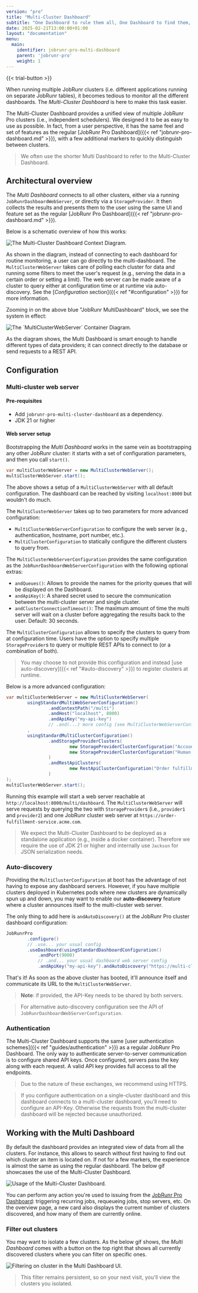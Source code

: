 ```yaml
---
version: "pro"
title: "Multi-Cluster Dashboard"
subtitle: "One Dashboard to rule them all, One Dashboard to find them, One Dashboard to bring them all and from the database bind them."
date: 2025-02-21T13:00:00+01:00
layout: "documentation"
menu: 
  main: 
    identifier: jobrunr-pro-multi-dashboard
    parent: 'jobrunr-pro'
    weight: 1
---
```


{{< trial-button >}}

When running multiple JobRunr clusters (i.e. different applications running on separate JobRunr tables), it becomes tedious to monitor all the different  dashboards. The _Multi-Cluster Dashboard_ is here to make this task easier. 

The Multi-Cluster Dashboard provides a unified view of multiple JobRunr Pro clusters (i.e., independent schedulers). We designed it to be as easy to use as possible. In fact, from a user perspective, it has the same feel and set of features as the regular [JobRunr Pro Dashboard]({{< ref "jobrunr-pro-dashboard.md" >}}), with a few additional markers to quickly distinguish between clusters.

<!-- Monitoring multiple instances can get tiresome when running a lot of different JobRunr clusters, all running their own jobs, for instance when deploying multiple single-tenant SaaS applications. With the _Multi Dashboard_, your one-stop job shop, you can **monitor the health of all clusters at once** within one dashboard server. -->

> We often use the shorter Multi Dashboard to refer to the Multi-Cluster Dashboard.

## Architectural overview

The _Multi Dashboard_ connects to all other clusters, either via a running `JobRunrDashboardWebServer`, or directly via a `StorageProvider`. It then collects the results and presents them to the user using the same UI and feature set as the regular [JobRunr Pro Dashboard]({{< ref "jobrunr-pro-dashboard.md" >}}).

Below is a schematic overview of how this works:

![](/documentation/multi-dashboard-context.png "The Multi-Cluster Dashboard Context Diagram.")

As shown in the diagram, instead of connecting to each dashboard for routine monitoring, a user can go directly to the multi-dashboard. The `MultiClusterWebServer` takes care of polling each cluster for data and running some filters to meet the user's request (e.g., serving the data in a certain order or setting a limit). The web server can be made aware of a cluster to query either at configuration time or at runtime via auto-discovery. See the [_Configuration_ section]({{< ref "#configuration" >}}) for more information.

Zooming in on the above blue "JobRunr MultiDashboard" block, we see the system in effect:

![](/documentation/multi-dashboard-container.png "The `MultiClusterWebServer` Container Diagram.")

As the diagram shows, the Multi Dashboard is smart enough to handle different types of data providers; it can connect directly to the database or send requests to a REST API.

## Configuration

### Multi-cluster web server

#### Pre-requisites
* Add `jobrunr-pro-multi-cluster-dashboard` as a dependency.
* JDK 21 or higher

#### Web server setup

Bootstrapping the _Multi Dashboard_ works in the same vein as bootstrapping any other JobRunr cluster: it starts with a set of configuration parameters, and then you call `start()`.

```java
var multiClusterWebServer = new MultiClusterWebServer();
multiClusterWebServer.start();
```

The above shows a setup of a `MultiClusterWebServer` with all default configuration. The dashboard can be reached by visiting `localhost:8000` but wouldn't do much.

The `MultiClusterWebServer` takes up to two parameters for more advanced configuration:
* `MultiClusterWebServerConfiguration` to configure the web server (e.g., authentication, hostname, port number, etc.).
* `MultiClusterConfiguration` to statically configure the different clusters to query from.

The `MultiClusterWebServerConfiguration` provides the same configuration as the `JobRunrDashboardWebServerConfiguration` with the following optional extras:

- `andQueues()`: Allows to provide the names for the priority queues that will be displayed on the Dashboard.
- `andApiKey()`: A shared secret used to secure the communication between the multi-cluster server and single cluster. 
- `andClusterConnectionTimeout()`: The maximum amount of time the multi server will wait on a cluster before aggregating the results back to the user. Default: 30 seconds.

The `MultiClusterConfiguration` allows to specify the clusters to query from at configuration time. Users have the option to specify multiple `StorageProvider`s to query or multiple REST APIs to connect to (or a combination of both).

> You may choose to not provide this configuration and instead [use auto-discovery]({{< ref "#auto-discovery" >}}) to register clusters at runtime.

Below is a more advanced configuration:

```java
var multiClusterWebServer = new MultiClusterWebServer(
        usingStandardMultiWebServerConfiguration()
                .andContextPath("/multi")
                .andHost("localhost", 8000)
                .andApiKey("my-api-key")
                // .and(...) more config (see MultiClusterWebServerConfiguration's API)
        ,
        usingStandardMultiClusterConfiguration()
                .andStorageProviderClusters(
                        new StorageProviderClusterConfiguration("Accounting", provider1),
                        new StorageProviderClusterConfiguration("Human Resources", provider2)
                )
                .andRestApiClusters(
                        new RestApiClusterConfiguration("Order fulfillment", "https://order-fulfillment-service.acme.com")
                )
);
multiClusterWebServer.start();
```

Running this example will start a web server reachable at `http://localhost:8000/multi/dashboard`. The `MultiClusterWebServer` will serve requests by querying the two with `StorageProvider`s (i.e., `provider1` and `provider2`) and one JobRunr cluster web server at `https://order-fulfillment-service.acme.com`.

> We expect the Multi-Cluster Dashboard to be deployed as a standalone application (e.g., inside a docker container). Therefore we require the use of JDK 21 or higher and internally use `Jackson` for JSON serialization needs.

### Auto-discovery

Providing the `MultiClusterConfiguration` at boot has the advantage of not having to expose any dashboard servers. However, if you have multiple clusters deployed in Kubernetes pods where new clusters are dynamically spun up and down, you may want to enable our **auto-discovery** feature where a cluster announces itself to the multi-cluster web server.

The only thing to add here is `andAutoDiscovery()` at the JobRunr Pro cluster dashboard configuration:

```java
JobRunrPro
        .configure()
        // .use... your usual config
        .useDashboard(usingStandardDashboardConfiguration()
            .andPort(9000)
            // .and... your usual dashboard web server config
            .andApiKey("my-api-key").andAutoDiscovery("https://multi-cluster.acme.com/multi", "Order fulfillment service")
```

That's it! As soon as the above cluster has booted, it'll announce itself and communicate its URL to the `MultiClusterWebServer`.

> **Note**: if provided, the API-Key needs to be shared by both servers.

> For alternative auto-discovery configuration see the API of `JobRunrDashboardWebServerConfiguration`.


### Authentication

The Multi-Cluster Dashboard supports the same [user authentication schemes]({{< ref "guides/authentication" >}}) as a regular JobRunr Pro Dashboard. The only way to authenticate server-to-server communication is to configure shared API keys. Once configured, servers pass the key along with each request. A valid API key provides full access to all the endpoints.

> Due to the nature of these exchanges, we recommend using HTTPS.

> If you configure authentication on a single-cluster dashboard and this dashboard connects to a multi-cluster dashboard, you'll need to configure an API-Key. Otherwise the requests from the multi-cluster dashboard will be rejected because unauthorized.

## Working with the Multi Dashboard

By default the dashboard provides an integrated view of data from all the clusters. For instance, this allows to search without first having to find out which cluster an item is located on. If not for a few markers, the experience is almost the same as using the regular dashboard. The below gif showcases the use of the Multi-Cluster Dashboard.

![](/documentation/multi-cluster-dashboard.gif "Usage of the Multi-Cluster Dashboard.")

You can perform any action you're used to issuing from the [JobRunr Pro Dashboard](/en/documentation/pro/jobrunr-pro-dashboard): triggering recurring jobs, requeueing jobs, stop servers, etc. On the overview page, a new card also displays the current number of clusters discovered, and how many of them are currently online.

### Filter out clusters

You may want to isolate a few clusters. As the below gif shows, the _Multi Dashboard_ comes with a button on the top right that shows all currently discovered clusters where you can filter on specific ones. 

![](/documentation/multi-cluster-dashboard-filter.gif "Filtering on cluster in the Multi Dashboard UI.")

> This filter remains persistent, so on your next visit, you'll view the clusters you isolated.
